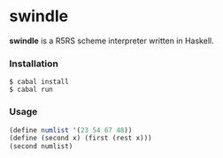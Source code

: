 # swindle
**swindle** is a R5RS scheme interpreter written in Haskell.

### Installation
```
$ cabal install
$ cabal run
```

### Usage

``` scheme
(define numlist '(23 54 67 48))
(define (second x) (first (rest x)))
(second numlist)

```


